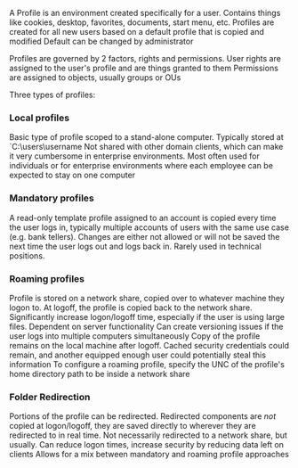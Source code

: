 A Profile is an environment created specifically for a user. Contains things like cookies, desktop, favorites, documents, start menu, etc.
Profiles are created for all new users based on a default profile that is copied and modified
	Default can be changed by administrator

Profiles are governed by 2 factors, rights and permissions.
	User rights are assigned to the user's profile and are things granted to them
	Permissions are assigned to objects, usually groups or OUs

Three types of profiles: 
### Local profiles
Basic type of profile scoped to a stand-alone computer. Typically stored at `C:\users\username
Not shared with other domain clients, which can make it very cumbersome in enterprise environments.
Most often used for individuals or for enterprise environments where each employee can be expected to stay on one computer
### Mandatory profiles
A read-only template profile assigned to an account is copied every time the user logs in, typically multiple accounts of users with the same use case (e.g. bank tellers). Changes are either not allowed or will not be saved the next time the user logs out and logs back in. Rarely used in technical positions. 
### Roaming profiles
Profile is stored on a network share, copied over to whatever machine they logon to. At logoff, the profile is copied back to the network share. 
Significantly increase logon/logoff time, especially if the user is using large files. 
Dependent on server functionality
Can create versioning issues if the user logs into multiple computers simultaneously
Copy of the profile remains on the local machine after logoff. Cached security credentials could remain, and another equipped enough user could potentially steal this information
To configure a roaming profile, specify the UNC of the profile's home directory path to be inside a network share

### Folder Redirection
Portions of the profile can be redirected. Redirected components are *not* copied at logon/logoff, they are saved directly to wherever they are redirected to in real time.
Not necessarily redirected to a network share, but usually.
Can reduce logon times, increase security by reducing data left on clients
Allows for a mix between mandatory and roaming profile approaches